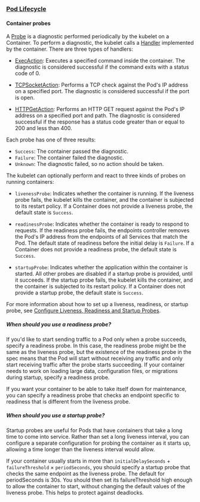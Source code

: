 ### [Pod Lifecycle](https://kubernetes.io/docs/concepts/workloads/pods/pod-lifecycle/)

#### Container probes

A [Probe](https://kubernetes.io/docs/reference/generated/kubernetes-api/v1.18/#probe-v1-core)
is a diagnostic performed periodically by the kubelet on a Container. To
perform a diagnostic, the kubelet calls a
[Handler](https://kubernetes.io/docs/reference/generated/kubernetes-api/v1.18/#handler-v1-core)
implemented by the container. There are three types of handlers:

* [ExecAction](https://kubernetes.io/docs/reference/generated/kubernetes-api/v1.18/#execaction-v1-core):
Executes a specified command inside the container. The diagnostic is considered
successful if the command exits with a status code of 0.

* [TCPSocketAction](https://kubernetes.io/docs/reference/generated/kubernetes-api/v1.18/#tcpsocketaction-v1-core):
Performs a TCP check against the Pod's IP address on a specified port. The
diagnostic is considered successful if the port is open.

* [HTTPGetAction](https://kubernetes.io/docs/reference/generated/kubernetes-api/v1.18/#httpgetaction-v1-core):
Performs an HTTP GET request against the Pod's IP address on a specified port
and path. The diagnostic is considered successful if the response has a status
code greater than or equal to 200 and less than 400.

Each probe has one of three results:

* `Success`: The container passed the diagnostic.
* `Failure`: The container failed the diagnostic.
* `Unknown`: The diagnostic failed, so no action should be taken.

The kubelet can optionally perform and react to three kinds of probes on
running containers:

* `livenessProbe`: Indicates whether the container is running. If the liveness
probe fails, the kubelet kills the container, and the container is subjected to
its restart policy. If a Container does not provide a liveness probe, the
default state is `Success`.

* `readinessProbe`: Indicates whether the container is ready to respond to
requests. If the readiness probe fails, the endpoints controller removes the
Pod's IP address from the endpoints of all Services that match the Pod. The
default state of readiness before the initial delay is `Failure`. If a
Container does not provide a readiness probe, the default state is `Success`.

* `startupProbe`: Indicates whether the application within the container is
started. All other probes are disabled if a startup probe is provided, until it
succeeds. If the startup probe fails, the kubelet kills the container, and the
container is subjected to its restart policy. If a Container does not provide a
startup probe, the default state is `Success`.

For more information about how to set up a liveness, readiness, or startup
probe, see [Configure Liveness, Readiness and Startup Probes](https://kubernetes.io/docs/tasks/configure-pod-container/configure-liveness-readiness-startup-probes/).

##### When should you use a readiness probe?

If you'd like to start sending traffic to a Pod only when a probe succeeds,
specify a readiness probe. In this case, the readiness probe might be the same
as the liveness probe, but the existence of the readiness probe in the spec
means that the Pod will start without receiving any traffic and only start
receiving traffic after the probe starts succeeding. If your container needs to
work on loading large data, configuration files, or migrations during startup,
specify a readiness probe.

If you want your container to be able to take itself down for maintenance, you
can specify a readiness probe that checks an endpoint specific to readiness
that is different from the liveness probe.

##### When should you use a startup probe?

Startup probes are useful for Pods that have containers that take a long time
to come into service. Rather than set a long liveness interval, you can
configure a separate configuration for probing the container as it starts up,
allowing a time longer than the liveness interval would allow.

If your container usually starts in more than
`initialDelaySeconds` + `failureThreshold` × `periodSeconds`, you should
specify a startup probe that checks the same endpoint as the liveness probe.
The default for periodSeconds is 30s. You should then set its failureThreshold
high enough to allow the container to start, without changing the default
values of the liveness probe. This helps to protect against deadlocks.

